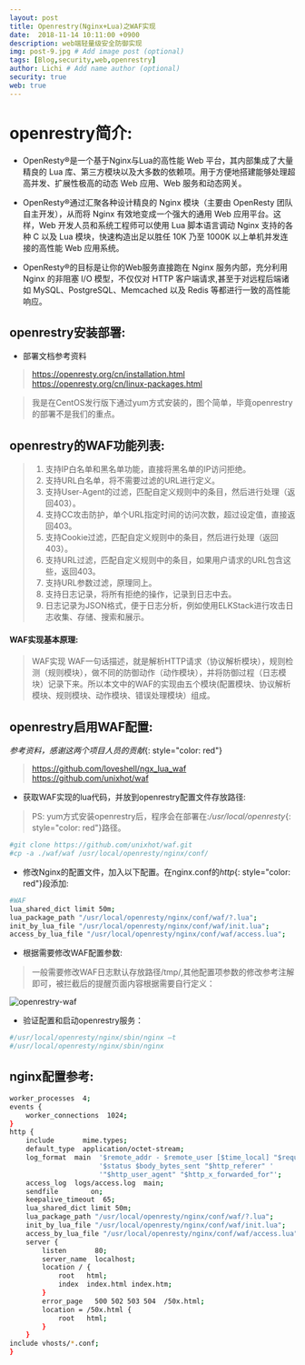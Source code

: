 ```yaml
---
layout: post
title: Openrestry(Nginx+Lua)之WAF实现
date:  2018-11-14 10:11:00 +0900  
description: web端轻量级安全防御实现
img: post-9.jpg # Add image post (optional)
tags: [Blog,security,web,openrestry]
author: Lichi # Add name author (optional)
security: true
web: true
---
```


# openrestry简介:

- OpenResty®是一个基于Nginx与Lua的高性能 Web 平台，其内部集成了大量精良的 Lua 库、第三方模块以及大多数的依赖项。用于方便地搭建能够处理超高并发、扩展性极高的动态 Web 应用、Web 服务和动态网关。

- OpenResty®通过汇聚各种设计精良的 Nginx 模块（主要由 OpenResty 团队自主开发），从而将 Nginx 有效地变成一个强大的通用 Web 应用平台。这样，Web 开发人员和系统工程师可以使用 Lua 脚本语言调动 Nginx 支持的各种 C 以及 Lua 模块，快速构造出足以胜任 10K 乃至 1000K 以上单机并发连接的高性能 Web 应用系统。

- OpenResty®的目标是让你的Web服务直接跑在 Nginx 服务内部，充分利用 Nginx 的非阻塞 I/O 模型，不仅仅对 HTTP 客户端请求,甚至于对远程后端诸如 MySQL、PostgreSQL、Memcached 以及 Redis 等都进行一致的高性能响应。

## openrestry安装部署:

- 部署文档参考资料

> https://openresty.org/cn/installation.html
https://openresty.org/cn/linux-packages.html

> 我是在CentOS发行版下通过yum方式安装的，图个简单，毕竟openrestry的部署不是我们的重点。

## openrestry的WAF功能列表:

> 1. 支持IP白名单和黑名单功能，直接将黑名单的IP访问拒绝。
> 2. 支持URL白名单，将不需要过滤的URL进行定义。
> 3. 支持User-Agent的过滤，匹配自定义规则中的条目，然后进行处理（返回403）。
> 4. 支持CC攻击防护，单个URL指定时间的访问次数，超过设定值，直接返回403。
> 5. 支持Cookie过滤，匹配自定义规则中的条目，然后进行处理（返回403）。
> 6. 支持URL过滤，匹配自定义规则中的条目，如果用户请求的URL包含这些，返回403。
> 7. 支持URL参数过滤，原理同上。
> 8. 支持日志记录，将所有拒绝的操作，记录到日志中去。
> 9. 日志记录为JSON格式，便于日志分析，例如使用ELKStack进行攻击日志收集、存储、搜索和展示。

#### WAF实现基本原理:

> WAF实现 WAF一句话描述，就是解析HTTP请求（协议解析模块），规则检测（规则模块），做不同的防御动作（动作模块），并将防御过程（日志模块）记录下来。所以本文中的WAF的实现由五个模块(配置模块、协议解析模块、规则模块、动作模块、错误处理模块）组成。

## openrestry启用WAF配置:

*参考资料，感谢这两个项目人员的贡献*{: style="color: red"}

> https://github.com/loveshell/ngx_lua_waf
https://github.com/unixhot/waf

- 获取WAF实现的lua代码，并放到openrestry配置文件存放路径:

> PS: yum方式安装openrestry后，程序会在部署在:*/usr/local/openresty*{: style="color: red"}路径。

```bash
#git clone https://github.com/unixhot/waf.git
#cp -a ./waf/waf /usr/local/openresty/nginx/conf/
```

- 修改Nginx的配置文件，加入以下配置。在nginx.conf的*http*{: style="color: red"}段添加:

```bash
#WAF
lua_shared_dict limit 50m;
lua_package_path "/usr/local/openresty/nginx/conf/waf/?.lua";
init_by_lua_file "/usr/local/openresty/nginx/conf/waf/init.lua";
access_by_lua_file "/usr/local/openresty/nginx/conf/waf/access.lua";
```

- 根据需要修改WAF配置参数:

> 一般需要修改WAF日志默认存放路径/tmp/,其他配置项参数的修改参考注解即可，被拦截后的提醒页面内容根据需要自行定义：

![openrestry-waf]({{site.baseurl}}/assets/img/openrestry-waf.jpg)

- 验证配置和启动openrestry服务：

```bash
#/usr/local/openresty/nginx/sbin/nginx –t
#/usr/local/openresty/nginx/sbin/nginx
```

## nginx配置参考:

```bash
worker_processes  4;
events {
    worker_connections  1024;
}
http {
    include       mime.types;
    default_type  application/octet-stream;
    log_format  main  '$remote_addr - $remote_user [$time_local] "$request" '
                      '$status $body_bytes_sent "$http_referer" '
                      '"$http_user_agent" "$http_x_forwarded_for"';
    access_log  logs/access.log  main;
    sendfile        on;
    keepalive_timeout  65;
    lua_shared_dict limit 50m;
    lua_package_path "/usr/local/openresty/nginx/conf/waf/?.lua";
    init_by_lua_file "/usr/local/openresty/nginx/conf/waf/init.lua";
    access_by_lua_file "/usr/local/openresty/nginx/conf/waf/access.lua";
    server {
        listen       80;
        server_name  localhost;
        location / {
            root   html;
            index  index.html index.htm;
        }
        error_page   500 502 503 504  /50x.html;
        location = /50x.html {
            root   html;
        }
    }
include vhosts/*.conf;
}
```